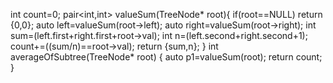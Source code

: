 int count=0;
pair<int,int> valueSum(TreeNode* root){
if(root==NULL) return {0,0};
auto left=valueSum(root->left);
auto right=valueSum(root->right);
int sum=(left.first+right.first+root->val);
int n=(left.second+right.second+1);
count+=((sum/n)==root->val);
return {sum,n};
}
int averageOfSubtree(TreeNode* root) {
auto p1=valueSum(root);
return count;
}